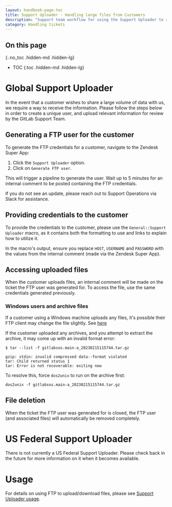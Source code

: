 ```yaml
---
layout: handbook-page-toc
title: Support Uploader - Handling large files from Customers
description: "Support team workflow for using the Support Uploader to receive large files from customers"
category: Handling tickets
---
```


## On this page
{:.no_toc .hidden-md .hidden-lg}

- TOC
{:toc .hidden-md .hidden-lg}

# Global Support Uploader

In the event that a customer wishes to share a large volume of data with us, we require a way to receive the information.
Please follow the steps below in order to create a unique user, and upload relevant information for review by the GitLab Support Team.

## Generating a FTP user for the customer

To generate the FTP credentials for a customer, navigate to the Zendesk Super
App:

1. Click the `Support Uploader` option.
1. Click on `Generate FTP user`.

This will trigger a pipeline to generate the user. Wait up
to 5 minutes for an internal comment to be posted containing the FTP
credentials.

If you do not see an update, please reach out to Support Operations via Slack
for assistance.

## Providing credentials to the customer

To provide the credentials to the customer, please use the
`General::Support Uploader` macro, as it contains both the formatting to use and
links to explain how to utilize it.

In the macro's output, ensure you replace `HOST`, `USERNAME` and `PASSWORD` with
the values from the internal comment (made via the Zendesk Super App).

## Accessing uploaded files

When the customer uploads files, an internal comment will be made on the ticket
the FTP user was generated for. To access the file, use the same credentials
generated previously.

### Windows users and archive files

If a customer using a Windows machine uploads any files, it's possible their FTP
client may change the file slightly. See
[here](https://unix.stackexchange.com/questions/203151/remove-special-pattern-m-from-script-which-got-appended-after-ftp-from-windows)

If the customer uploaded any archives, and you attempt to extract the archive,
it may come up with an invalid format error:

```
$ tar --list -f gitlabsos.main-a_20230215115744.tar.gz

gzip: stdin: invalid compressed data--format violated
tar: Child returned status 1
tar: Error is not recoverable: exiting now
```

To resolve this, force `dos2unix` to run on the archive first:

```
dos2unix -f gitlabsos.main-a_20230215115744.tar.gz
```

## File deletion

When the ticket the FTP user was generated for is closed, the FTP user (and
associated files) will automatically be removed completely.

# US Federal Support Uploader

There is not currently a US Federal Support Uploader. Please check back in the
future for more information on it when it becomes available.

# Usage

For details on using FTP to upload/download files, please see
[Support Uploader usage](https://about.gitlab.com/support/providing-large-files/#support-uploader-usage).
